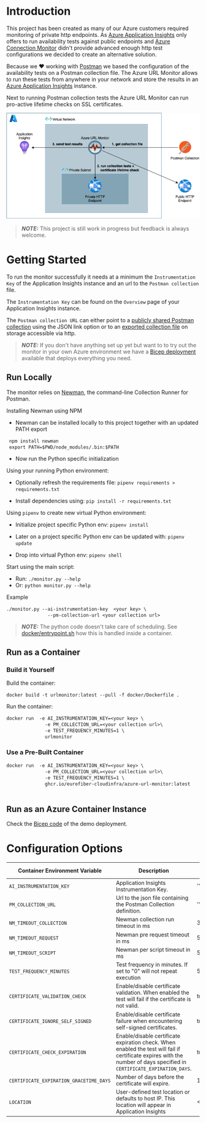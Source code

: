 # Introduction

This project has been created as many of our Azure customers required monitoring of private http endpoints. As [Azure Application Insights](https://docs.microsoft.com/en-us/azure/azure-monitor/app/app-insights-overview) only offers to run availability tests against public endpoints and [Azure Connection Monitor](https://docs.microsoft.com/en-us/azure/network-watcher/connection-monitor-overview) didn't provide advanced enough http test configurations we decided to create an alternative solution.

Because we :heart: working with [Postman](https://www.postman.com) we based the configuration of the availability tests on a Postman collection file. The Azure URL Monitor allows to run these tests from anywhere in your network and store the results in an [Azure Application Insights](https://docs.microsoft.com/en-us/azure/azure-monitor/app/app-insights-overview) instance.

Next to running Postman collection tests the Azure URL Monitor can run pro-active lifetime checks on SSL certificates.

![concept](docs/images/azure-url-monitor-concept.drawio.png)

> **_NOTE:_**  This project is still work in progress but feedback is always welcome.

# Getting Started

To run the monitor successfully it needs at a minimum the `Instrumentation Key` of the Application Insights instance and an url to the `Postman collection` file.

The `Instrumentation Key` can be found on the `Overview` page of your Application Insights instance.

The `Postman collection URL` can either point to a [publicly shared Postman collection](https://learning.postman.com/docs/collaborating-in-postman/sharing/) using the JSON link option or to an [exported collection file](https://learning.postman.com/docs/getting-started/importing-and-exporting-data/#exporting-collections) on storage accessible via http.  

> **_NOTE:_**   If you don't have anything set up yet but want to to try out the monitor in your own Azure environment we have a [Bicep deployment](bicep/readme.md) available that deploys everything you need.

## Run Locally

The monitor relies on [Newman](https://learning.postman.com/docs/running-collections/using-newman-cli/command-line-integration-with-newman/), the command-line Collection Runner for Postman.

Installing Newman using NPM

- Newman can be installed locally to this project together with an updated PATH export

```
 npm install newman
 export PATH=$PWD/node_modules/.bin:$PATH
```

- Now run the Python specific initialization

Using your running Python environment:

- Optionally refresh the requirements file: `pipenv requirements > requirements.txt`

- Install dependencies using: `pip install -r requirements.txt`

Using `pipenv` to create new virtual Python environment:

- Initialize project specific Python env: `pipenv install`

- Later on a project specific Python env can be updated with: `pipenv update`

- Drop into virtual Python env: `pipenv shell`

Start using the main script:

- Run: `./monitor.py --help`
- Or: `python monitor.py --help`

Example

```
./monitor.py --ai-instrumentation-key  <your key> \
               --pm-collection-url <your collection url>

```

> **_NOTE:_**  The python code doesn't take care of scheduling. See [docker/entrypoint.sh](docker/entrypoint.sh) how this is handled inside a container.

## Run as a Container

### Build it Yourself

Build the container:

```
docker build -t urlmonitor:latest --pull -f docker/Dockerfile .
```

Run the container:

```
docker run  -e AI_INSTRUMENTATION_KEY=<your key> \
              -e PM_COLLECTION_URL=<your collection url>\
              -e TEST_FREQUENCY_MINUTES=1 \
              urlmonitor
```

### Use a Pre-Built Container

```
docker run  -e AI_INSTRUMENTATION_KEY=<your key> \
              -e PM_COLLECTION_URL=<your collection url>\
              -e TEST_FREQUENCY_MINUTES=1 \
              ghcr.io/eurofiber-cloudinfra/azure-url-monitor:latest
              
```

## Run as an Azure Container Instance

Check the [Bicep code](bicep/readme.md) of the demo deployment.

# Configuration Options

| Container Environment Variable          | Description                                                                                                                                                             | Default Value |
| --------------------------------------- | ----------------------------------------------------------------------------------------------------------------------------------------------------------------------- | ------------- |
| `AI_INSTRUMENTATION_KEY`                | Application Insights Instrumentation Key.                                                                                                                               | ''            |
| `PM_COLLECTION_URL`                     | Url to the json file containing the Postman Collection definition.                                                                                                      | ''            |
| `NM_TIMEOUT_COLLECTION`                 | Newman collection run timeout in ms                                                                                                                                     | 300000        |
| `NM_TIMEOUT_REQUEST`                    | Newman pre request timeout in ms                                                                                                                                        | 5000          |
| `NM_TIMEOUT_SCRIPT`                     | Newman per script timeout in ms                                                                                                                                         | 5000          |
| `TEST_FREQUENCY_MINUTES`                | Test frequency in minutes. If set to "0" will not repeat execution                                                                                                      | 5             |
| `CERTIFICATE_VALIDATION_CHECK`          | Enable/disable certificate validation. When enabled the test will fail if the certificate is not valid.                                                                 | true          |
| `CERTIFICATE_IGNORE_SELF_SIGNED`        | Enable/disable certificate failure when encountering self-signed certificates.                                                                                          | true          |
| `CERTIFICATE_CHECK_EXPIRATION`          | Enable/disable certificate expiration check. When enabled the test will fail if certificate expires with the number of days specified in `CERTIFICATE_EXPIRATION_DAYS`. | true          |
| `CERTIFICATE_EXPIRATION_GRACETIME_DAYS` | Number of days before the certificate will expire.                                                                                                                      | 14            |
| `LOCATION`                              | User-defined test location or defaults to host IP. This location will appear in Application Insights                                                                    | <HOST_IP>     |
